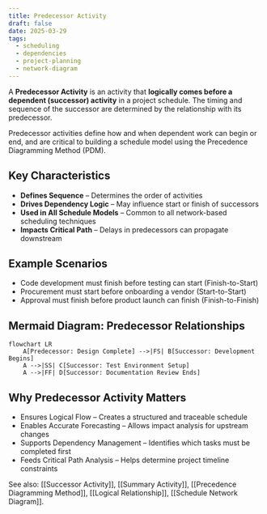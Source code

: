```yaml
---
title: Predecessor Activity
draft: false
date: 2025-03-29
tags:
  - scheduling
  - dependencies
  - project-planning
  - network-diagram
---
```


A **Predecessor Activity** is an activity that **logically comes before a dependent (successor) activity** in a project schedule. The timing and sequence of the successor are determined by the relationship with its predecessor.

Predecessor activities define how and when dependent work can begin or end, and are critical to building a schedule model using the Precedence Diagramming Method (PDM).

## Key Characteristics

- **Defines Sequence** – Determines the order of activities  
- **Drives Dependency Logic** – May influence start or finish of successors  
- **Used in All Schedule Models** – Common to all network-based scheduling techniques  
- **Impacts Critical Path** – Delays in predecessors can propagate downstream

## Example Scenarios

- Code development must finish before testing can start (Finish-to-Start)  
- Procurement must start before onboarding a vendor (Start-to-Start)  
- Approval must finish before product launch can finish (Finish-to-Finish)

## Mermaid Diagram: Predecessor Relationships

```mermaid
flowchart LR
    A[Predecessor: Design Complete] -->|FS| B[Successor: Development Begins]
    A -->|SS| C[Successor: Test Environment Setup]
    A -->|FF| D[Successor: Documentation Review Ends]
```

## Why Predecessor Activity Matters

- Ensures Logical Flow – Creates a structured and traceable schedule
- Enables Accurate Forecasting – Allows impact analysis for upstream changes
- Supports Dependency Management – Identifies which tasks must be completed first
- Feeds Critical Path Analysis – Helps determine project timeline constraints

See also: [[Successor Activity]], [[Summary Activity]], [[Precedence Diagramming Method]], [[Logical Relationship]], [[Schedule Network Diagram]].